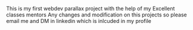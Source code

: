 This is my first webdev parallax 
project with the help of my Excellent classes mentors 
Any changes and modification on this projects so please email me and DM in linkedin which is inlcuded in my profile
